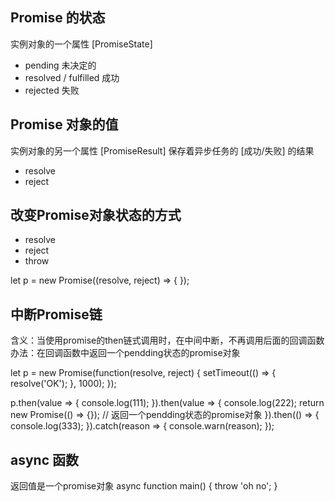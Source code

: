 

## Promise 的状态
实例对象的一个属性 [PromiseState]
* pending 未决定的
* resolved / fulfilled 成功
* rejected 失败

## Promise 对象的值
实例对象的另一个属性 [PromiseResult]
保存着异步任务的 [成功/失败] 的结果
* resolve
* reject

## 改变Promise对象状态的方式
* resolve
* reject
* throw

let p = new Promise((resolve, reject) => {
    <!-- resolve(); -->
    <!-- reject();  -->
    <!-- throw new Error('出错了'); -->
});

## 中断Promise链
含义：当使用promise的then链式调用时，在中间中断，不再调用后面的回调函数
办法：在回调函数中返回一个pendding状态的promise对象

let p = new Promise(function(resolve, reject) {
    setTimeout(() => {
        resolve('OK');
    }, 1000);
});

p.then(value => {
    console.log(111);
}).then(value => {
    console.log(222);
    return new Promise(() => {}); // 返回一个pendding状态的promise对象
}).then(() => {
    console.log(333);
}).catch(reason => {
    console.warn(reason);
});

## async 函数
返回值是一个promise对象
async function main() {
    <!-- return 321; -->
    <!-- return new Promise(function(resolve, reject) {
        // resolve('ok');
        reject('error---');
    }); -->
    throw 'oh no';
}